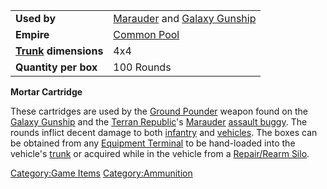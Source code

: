 |                                           |                                                                                   |
| ----------------------------------------- | --------------------------------------------------------------------------------- |
| **Used by**                               | [Marauder](/Marauder "wikilink") and [Galaxy Gunship](/Galaxy_Gunship "wikilink") |
| **Empire**                                | [Common Pool](/Common_Pool "wikilink")                                            |
| **[Trunk](/Trunk "wikilink") dimensions** | 4x4                                                                               |
| **Quantity per box**                      | 100 Rounds                                                                        |

**Mortar Cartridge**

These cartridges are used by the [Ground
Pounder](/Ground_Pounder "wikilink") weapon found on the [Galaxy
Gunship](/Galaxy_Gunship "wikilink") and the [Terran
Republic](/Terran_Republic "wikilink")'s [Marauder](/Marauder "wikilink")
[assault buggy](/Assault_Buggy "wikilink"). The rounds inflict decent
damage to both [infantry](/infantry "wikilink") and
[vehicles](/vehicles "wikilink"). The boxes can be obtained from any
[Equipment Terminal](/Equipment_Terminal "wikilink") to be hand-loaded
into the vehicle's [trunk](/trunk "wikilink") or acquired while in the
vehicle from a [Repair/Rearm Silo](/Repair/Rearm_Silo "wikilink").

[Category:Game Items](/Category:Game_Items "wikilink")
[Category:Ammunition](/Category:Ammunition "wikilink")
